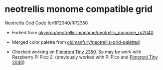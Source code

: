 # neotrellis monome compatible grid

Neotrellis Grid Code forRP2040/RP2350

- Forked from [okyeron/neotrellis-monome/neotrellis_monome_rp2040](https://github.com/okyeron/neotrellis-monome/tree/main/neotrellis_monome_rp2040)

- Merged color palette from [oldmanfury/neotrellis-grid-paletted](https://github.com/oldmanfury/neotrellis-grid-paletted/tree/master)

- Checked working on [Pimoroni Tiny 2350](https://shop.pimoroni.com/products/tiny-2350?variant=42092638699603). So may be work with Raspberry Pi Pico 2. (previously worked with Pi Pico and [Pimoroni Tiny 2040](https://shop.pimoroni.com/products/tiny-2040?variant=39560012234835))
